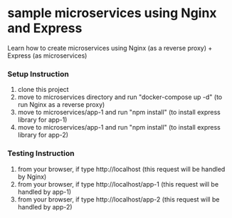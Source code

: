 # sample microservices using Nginx and Express

Learn how to create microservices using Nginx (as a reverse proxy) + Express (as microservices)

### Setup Instruction

1. clone this project
2. move to microservices directory and run "docker-compose up -d" (to run Nginx as a reverse proxy)
3. move to microservices/app-1 and run "npm install" (to install express library for app-1)
4. move to microservices/app-1 and run "npm install" (to install express library for app-2)

### Testing Instruction

1. from your browser, if type http://localhost (this request will be handled by Nginx)
2. from your browser, if type http://localhost/app-1 (this request will be handled by app-1)
3. from your browser, if type http://localhost/app-2 (this request will be handled by app-2)

